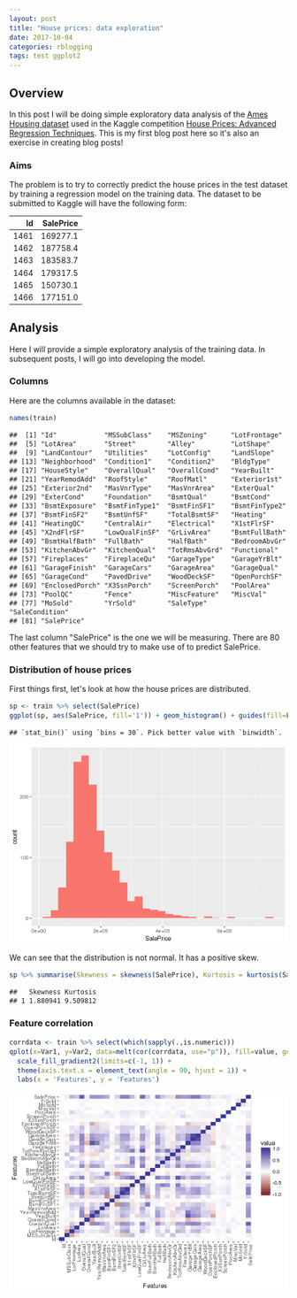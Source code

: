 ```yaml
---
layout: post
title: "House prices: data exploration"
date: 2017-10-04
categories: rblogging
tags: test ggplot2
---
```



Overview
--------

In this post I will be doing simple exploratory data analysis of the [Ames Housing dataset](https://ww2.amstat.org/publications/jse/v19n3/decock.pdf) used in the Kaggle competition [House Prices: Advanced Regression Techniques](https://www.kaggle.com/c/house-prices-advanced-regression-techniques). This is my first blog post here so it's also an exercise in creating blog posts!

### Aims

The problem is to try to correctly predict the house prices in the test dataset by training a regression model on the training data. The dataset to be submitted to Kaggle will have the following form:

|    Id|  SalePrice|
|-----:|----------:|
|  1461|   169277.1|
|  1462|   187758.4|
|  1463|   183583.7|
|  1464|   179317.5|
|  1465|   150730.1|
|  1466|   177151.0|

Analysis
--------

Here I will provide a simple exploratory analysis of the training data. In subsequent posts, I will go into developing the model.

### Columns

Here are the columns available in the dataset:

``` r
names(train)
```

    ##  [1] "Id"            "MSSubClass"    "MSZoning"      "LotFrontage"  
    ##  [5] "LotArea"       "Street"        "Alley"         "LotShape"     
    ##  [9] "LandContour"   "Utilities"     "LotConfig"     "LandSlope"    
    ## [13] "Neighborhood"  "Condition1"    "Condition2"    "BldgType"     
    ## [17] "HouseStyle"    "OverallQual"   "OverallCond"   "YearBuilt"    
    ## [21] "YearRemodAdd"  "RoofStyle"     "RoofMatl"      "Exterior1st"  
    ## [25] "Exterior2nd"   "MasVnrType"    "MasVnrArea"    "ExterQual"    
    ## [29] "ExterCond"     "Foundation"    "BsmtQual"      "BsmtCond"     
    ## [33] "BsmtExposure"  "BsmtFinType1"  "BsmtFinSF1"    "BsmtFinType2" 
    ## [37] "BsmtFinSF2"    "BsmtUnfSF"     "TotalBsmtSF"   "Heating"      
    ## [41] "HeatingQC"     "CentralAir"    "Electrical"    "X1stFlrSF"    
    ## [45] "X2ndFlrSF"     "LowQualFinSF"  "GrLivArea"     "BsmtFullBath" 
    ## [49] "BsmtHalfBath"  "FullBath"      "HalfBath"      "BedroomAbvGr" 
    ## [53] "KitchenAbvGr"  "KitchenQual"   "TotRmsAbvGrd"  "Functional"   
    ## [57] "Fireplaces"    "FireplaceQu"   "GarageType"    "GarageYrBlt"  
    ## [61] "GarageFinish"  "GarageCars"    "GarageArea"    "GarageQual"   
    ## [65] "GarageCond"    "PavedDrive"    "WoodDeckSF"    "OpenPorchSF"  
    ## [69] "EnclosedPorch" "X3SsnPorch"    "ScreenPorch"   "PoolArea"     
    ## [73] "PoolQC"        "Fence"         "MiscFeature"   "MiscVal"      
    ## [77] "MoSold"        "YrSold"        "SaleType"      "SaleCondition"
    ## [81] "SalePrice"

The last column "SalePrice" is the one we will be measuring. There are 80 other features that we should try to make use of to predict SalePrice.

### Distribution of house prices

First things first, let's look at how the house prices are distributed.

``` r
sp <- train %>% select(SalePrice)
ggplot(sp, aes(SalePrice, fill='1')) + geom_histogram() + guides(fill=FALSE)
```

    ## `stat_bin()` using `bins = 30`. Pick better value with `binwidth`.

![](explore_files/figure-markdown_github/house-prices-1.png)

We can see that the distribution is not normal. It has a positive skew.

``` r
sp %>% summarise(Skewness = skewness(SalePrice), Kurtosis = kurtosis(SalePrice))
```

    ##   Skewness Kurtosis
    ## 1 1.880941 9.509812

### Feature correlation

``` r
corrdata <- train %>% select(which(sapply(.,is.numeric)))
qplot(x=Var1, y=Var2, data=melt(cor(corrdata, use="p")), fill=value, geom="tile") +
  scale_fill_gradient2(limits=c(-1, 1)) +
  theme(axis.text.x = element_text(angle = 90, hjust = 1)) +
  labs(x = 'Features', y = 'Features')
```

![](explore_files/figure-markdown_github/corr-heatmap-1.png)
